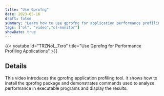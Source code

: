 ```yaml
---
title: "Use Gprofng"
date: 2023-05-16
draft: false
summary: "Learn how to use gprofng for application performance profiling on Oracle Linux."
tags: ["ol", "video","ol-monitor"]
showDate: true
---
```


{{< youtube id="TRZNoL_7xro" title="Use Gprofng for Performance Profiling Applications" >}}

## Details

This video introduces the gprofng application profiling tool. It shows how to install the qprofng package and demonstrates commands used to analyze performance in executable programs and display the results.
